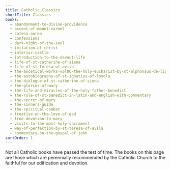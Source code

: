 ```yaml
---
title: Catholic Classics
shortTitle: Classics
books:
  - abandonment-to-divine-providence
  - ascent-of-mount-carmel
  - catena-aurea
  - confessions
  - dark-night-of-the-soul
  - imitation-of-christ
  - interior-castle
  - introduction-to-the-devout-life
  - life-of-st-catherine-of-siena
  - life-of-st-teresa-of-avila
  - the-ascetical-works-vol06-the-holy-eucharist-by-st-alphonsus-de-liguori
  - the-autobiography-of-st-ignatius-of-loyola
  - the-dialogue-of-st-catherine-of-siena
  - the-glories-of-mary
  - the-life-and-miracles-of-the-holy-father-benedict
  - the-rule-of-st-benedict-in-latin-and-english-with-commentary
  - the-secret-of-mary
  - the-sinners-guide
  - the-spiritual-combat
  - treatise-on-the-love-of-god
  - true-devotion-to-mary
  - visits-to-the-most-holy-sacrament
  - way-of-perfection-by-st-teresa-of-avila
  - commentary-on-the-gospel-of-john
sortOrder: 1
---
```


Not all Catholic books have passed the test of time. The books on this page are those which are perennially recommended by the Catholic Church to the faithful for our edification and devotion.
